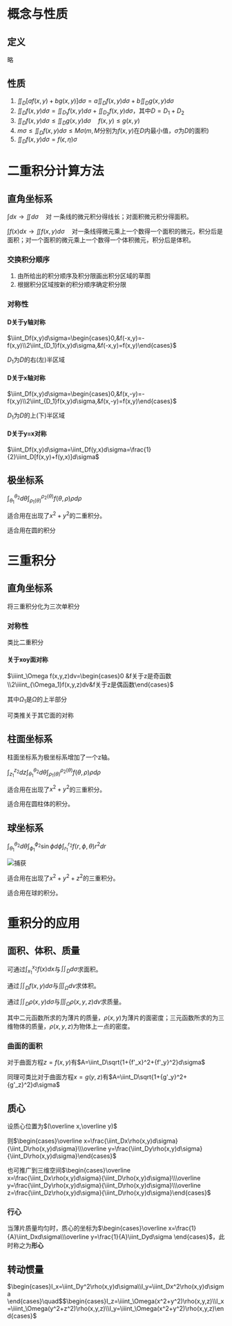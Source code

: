 # 概念与性质

## 定义

略

## 性质

1. $\iint_D[af(x,y)+bg(x,y)]d\sigma=a\iint_Df(x,y)d\sigma+b\iint_Dg(x,y)d\sigma$
2. $\iint_Df(x,y)d\sigma=\iint_{D_1}f(x,y)d\sigma+\iint_{D_2}f(x,y)d\sigma$，其中$D=D_1+D_2$
3. $\iint_Df(x,y)d\sigma\leq\iint_Dg(x,y)d\sigma\quad f(x,y)\leq g(x,y)$
4. $m\sigma\leq\iint_Df(x,y)d\sigma\leq M\sigma$($m,M$分别为$f(x,y)$在$D$内最小值，$\sigma$为$D$的面积)
5. $\iint_Df(x,y)d\sigma=f(\epsilon,\eta)\sigma$

# 二重积分计算方法 

## 直角坐标系

$\int dx\to\iint d\sigma\quad$对 一条线的微元积分得线长；对面积微元积分得面积。

$\int f(x)dx\to\iint f(x,y)d\sigma\quad$对一条线得微元乘上一个数得一个面积的微元，积分后是面积；对一个面积的微元乘上一个数得一个体积微元，积分后是体积。

### 交换积分顺序

1. 由所给出的积分顺序及积分限画出积分区域的草图
2. 根据积分区域按新的积分顺序确定积分限

### 对称性

#### D关于y轴对称

$\iint_Df(x,y)d\sigma=\begin{cases}0,&f(-x,y)=-f(x,y)\\2\iint_{D_1}f(x,y)d\sigma,&f(-x,y)=f(x,y)\end{cases}$

$D_1$为$D$的右(左)半区域

#### D关于x轴对称

$\iint_Df(x,y)d\sigma=\begin{cases}0,&f(x,-y)=-f(x,y)\\2\iint_{D_1}f(x,y)d\sigma,&f(x,-y)=f(x,y)\end{cases}$

$D_1$为$D$的上(下)半区域

#### D关于y=x对称

$\iint_Df(x,y)d\sigma=\iint_Df(y,x)d\sigma=\frac{1}{2}\iint_D[f(x,y)+f(y,x)]d\sigma$

## 极坐标系

$\int_{\theta_1}^{\theta_2}d\theta\int_{\rho_1(\theta)}^{\rho_2(\theta)}f(\theta,\rho)\rho d\rho$

适合用在出现了$x^2+y^2$的二重积分。

适合用在圆的积分

# 三重积分

## 直角坐标系

将三重积分化为三次单积分

### 对称性

类比二重积分

#### 关于xoy面对称

$\iiint_\Omega f(x,y,z)dv=\begin{cases}0 &f关于z是奇函数\\2\iiint_{\Omega_1}f(x,y,z)dv&f关于z是偶函数\end{cases}$

其中$\Omega_1$是$\Omega$的上半部分

可类推关于其它面的对称

## 柱面坐标系

柱面坐标系为极坐标系增加了一个z轴。

$\int_{z_1}^{z_2}dz\int_{\theta_1}^{\theta_2}d\theta\int_{\rho_1(\theta)}^{\rho_2(\theta)}f(\theta,\rho)\rho d\rho$

适合用在出现了$x^2+y^2$的三重积分。

适合用在圆柱体的积分。

## 球坐标系

$\int_{\theta_1}^{\theta_2}d\theta\int_{\phi_1}^{\phi_2}\sin\phi d\phi\int_{r_1}^{r_2}f(r,\phi,\theta)r^2dr$

![捕获](https://i.loli.net/2020/06/29/jtDE2IfSbp3rmWx.png)

适合用在出现了$x^2+y^2+z^2$的三重积分。

适合用在球的积分。

# 重积分的应用

## 面积、体积、质量

可通过$\int_{x_1}^{x_2}f(x)dx$与$\iint_Dd\sigma$求面积。

通过$\iint_Df(x,y)d\sigma$与$\iiint_\Omega dv$求体积。

通过$\iint_D \rho(x,y)d\sigma$与$\iiint_\Omega\rho(x,y,z)dv$求质量。

其中二元函数所求的为薄片的质量，$\rho(x,y)$为薄片的面密度；三元函数所求的为三维物体的质量，$\rho(x,y,z)$为物体上一点的密度。

### 曲面的面积

对于曲面方程$z=f(x,y)$有$A=\iint_D\sqrt{1+{f'_x}^2+{f'_y}^2}d\sigma$

同理可类比对于曲面方程$x=g(y,z)$有$A=\iint_D\sqrt{1+{g'_y}^2+{g'_z}^2}d\sigma$

## 质心

设质心位置为$(\overline x,\overline y)$

则$\begin{cases}\overline x=\frac{\iint_Dx\rho(x,y)d\sigma}{\iint_D\rho(x,y)d\sigma}\\\overline y=\frac{\iint_Dy\rho(x,y)d\sigma}{\iint_D\rho(x,y)d\sigma}\end{cases}$

也可推广到三维空间$\begin{cases}\overline x=\frac{\iint_Dx\rho(x,y)d\sigma}{\iint_D\rho(x,y)d\sigma}\\\overline y=\frac{\iint_Dy\rho(x,y)d\sigma}{\iint_D\rho(x,y)d\sigma}\\\overline z=\frac{\iint_Dz\rho(x,y)d\sigma}{\iint_D\rho(x,y)d\sigma}\end{cases}$

### 行心

当薄片质量均匀时，质心的坐标为$\begin{cases}\overline x=\frac{1}{A}\iint_Dxd\sigma\\\overline y=\frac{1}{A}\iint_Dyd\sigma \end{cases}$，此时称之为**形心**

## 转动惯量

$\begin{cases}I_x=\iint_Dy^2\rho(x,y)d\sigma\\I_y=\iint_Dx^2\rho(x,y)d\sigma \end{cases}\quad$$\begin{cases}I_z=\iiint_\Omega(x^2+y^2)\rho(x,y,z)\\I_x=\iiint_\Omega(y^2+z^2)\rho(x,y,z)\\I_y=\iiint_\Omega(x^2+y^2)\rho(x,y,z)\end{cases}$